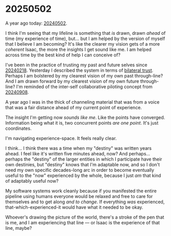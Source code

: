 # 20250502

A year ago today: [20240502](../../../2024/05/02/).

I think I'm seeing that my lifeline is something that _is_ drawn, drawn _ahead_ of time (my experience of time), but... but I am helped by the version of myself that I believe I am becoming? It's like the clearer my vision gets of a more _coherent_ Isaac, the more the insights I get sound like me. I am helped across time by the best kind of help I can conceive of?

I've been in the practice of trusting my past and future selves since [20240218](../../../2024/02/18.md). Yesterday I described the system in terms of [bilateral trust](../01/bilateral-trust.md). Perhaps I am bolstered by my clearest vision of my own past through-line? And I am drawn forward by my clearest vision of my own future through-line? I'm reminded of the inter-self collaborative piloting concept from [20240908](../../../2024/09/08.md).

A year ago I was in the thick of channeling material that was from a voice that was a fair distance ahead of my current point of experience.

The insight I'm getting now _sounds like me_. Like the points have converged. Information being what it is, two concurrent points _are one point_. It's just coordinates.

I'm navigating experience-space. It feels really clear.

I think... I think there was a time when my "destiny" was written years ahead. I feel like it's written five minutes ahead, now? And perhaps... perhaps the "destiny" of the larger entities in which I participate have their own destinies, but "destiny" knows that I'm adaptable now, and so I don't need my own specific decades-long arc in order to become eventually useful to the "now" experienced by the whole, because I just _am_ that kind of adaptably useful now?

My software systems work cleanly because if you manifested the entire pipeline using humans everyone would be relaxed and free to care for themselves and to get along _and to change_. If everything _was_ experienced, that-which-experienced-it would have what it needed to be okay.

Whoever's drawing the picture of the world, there's a stroke of the pen that is me, and I am experiencing that line — or Isaac is the experience of that line, maybe?
